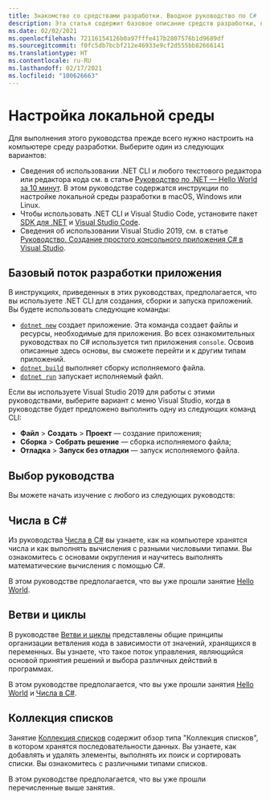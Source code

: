 ```yaml
---
title: Знакомство со средствами разработки. Вводное руководство по C#
description: Эта статья содержит базовое описание средств разработки, которые вы будете использовать для создания приложений C# и .NET на локальном компьютере.
ms.date: 02/02/2021
ms.openlocfilehash: 72116154126b0a97fffe417b2807576b1d9689df
ms.sourcegitcommit: f0fc5db7bcbf212e46933e9cf2d555bb82666141
ms.translationtype: HT
ms.contentlocale: ru-RU
ms.lasthandoff: 02/17/2021
ms.locfileid: "100626663"
---
```

# <a name="set-up-your-local-environment"></a>Настройка локальной среды

Для выполнения этого руководства прежде всего нужно настроить на компьютере среду разработки. Выберите один из следующих вариантов:

* Сведения об использовании .NET CLI и любого текстового редактора или редактора кода см. в статье [Руководство по .NET — Hello World за 10 минут](https://dotnet.microsoft.com/learn/dotnet/hello-world-tutorial/intro). В этом руководстве содержатся инструкции по настройке локальной среды разработки в macOS, Windows или Linux.
* Чтобы использовать .NET CLI и Visual Studio Code, установите пакет [SDK для .NET](https://dotnet.microsoft.com/download) и [Visual Studio Code](https://code.visualstudio.com/).
* Сведения об использовании Visual Studio 2019, см. в статье [Руководство. Создание простого консольного приложения C# в Visual Studio](/visualstudio/get-started/csharp/tutorial-console).

## <a name="basic-application-development-flow"></a>Базовый поток разработки приложения

В инструкциях, приведенных в этих руководствах, предполагается, что вы используете .NET CLI для создания, сборки и запуска приложений. Вы будете использовать следующие команды:

* [`dotnet new`](../../../core/tools/dotnet-new.md) создает приложение. Эта команда создает файлы и ресурсы, необходимые для приложения. Во всех ознакомительных руководствах по C# используется тип приложения `console`. Освоив описанные здесь основы, вы сможете перейти и к другим типам приложений.
* [`dotnet build`](../../../core/tools/dotnet-build.md) выполняет сборку исполняемого файла.
* [`dotnet run`](../../../core/tools/dotnet-run.md) запускает исполняемый файл.

Если вы используете Visual Studio 2019 для работы с этими руководствами, выберите вариант с меню Visual Studio, когда в руководстве будет предложено выполнить одну из следующих команд CLI:

* **Файл** > **Создать** > **Проект** — создание приложения;
* **Сборка** >  **Собрать решение** — сборка исполняемого файла;
* **Отладка** > **Запуск без отладки** — запуск исполняемого файла.

## <a name="pick-your-tutorial"></a>Выбор руководства

Вы можете начать изучение с любого из следующих руководств:

## <a name="numbers-in-c"></a>Числа в C\#

Из руководства [Числа в C#](numbers-in-csharp-local.md) вы узнаете, как на компьютере хранятся числа и как выполнять вычисления с разными числовыми типами. Вы ознакомитесь с основами округления и научитесь выполнять математические вычисления с помощью C#.

В этом руководстве предполагается, что вы уже прошли занятие [Hello World](hello-world.yml).

## <a name="branches-and-loops"></a>Ветви и циклы

В руководстве [Ветви и циклы](branches-and-loops-local.md) представлены общие принципы организации ветвления кода в зависимости от значений, хранящихся в переменных. Вы узнаете, что такое поток управления, являющийся основой принятия решений и выбора различных действий в программах.

В этом руководстве предполагается, что вы уже прошли занятия [Hello World](hello-world.yml) и [Числа в C#](numbers-in-csharp-local.md).

## <a name="list-collection"></a>Коллекция списков

Занятие [Коллекция списков](arrays-and-collections.md) содержит обзор типа "Коллекция списков", в котором хранятся последовательности данных. Вы узнаете, как добавлять и удалять элементы, выполнять их поиск и сортировать списки. Вы ознакомитесь с различными типами списков.

В этом руководстве предполагается, что вы уже прошли перечисленные выше занятия.
